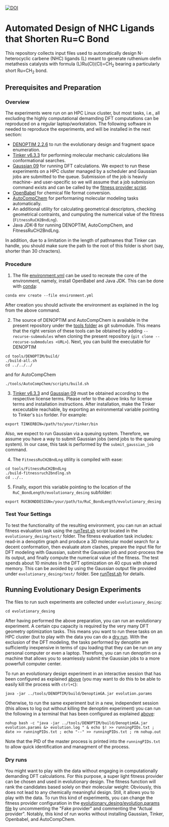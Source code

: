 [![DOI](https://zenodo.org/badge/369473138.svg)](https://zenodo.org/badge/latestdoi/369473138)

# Automated Design of NHC Ligands that Shorten Ru=C Bond
This repository collects input files used to automatically design N-heterocyclic carbene (NHC) ligands (L) 
meant to generate ruthenium olefin metathesis catalysts with formula (L)Ru(Cl)(Cl)=CH<sub>2</sub> bearing a particularly short Ru=CH<sub>2</sub> bond.

## Prerequisites and Preparation
### Overview
The experiments were run on an HPC Linux cluster, but most tasks, i.e., all excluding the highly computational demamding DFT computations can be reproduced on a regular laptop/workstation. The following software in needed to reproduce the experiments, and will be installed in the next section:
* <a href="https://github.com/denoptim-project/DENOPTIM">DENOPTIM 2.2.6</a> to run the evolutionary design and fragment space enumeration.
* <a href="https://dasher.wustl.edu/tinker/">Tinker v6.3.3</a> for performing molecular mechanic calculations like conformational searches.
* <a href="https://gaussian.com/">Gaussian 09</a> for running DFT calculations. We expect to run these experiments on a HPC cluster managed by a scheduler and Gaussian jobs are submitted to the queue. Submission of the job is heavily machine- and user-specific so we will assume that a job submission command exists and can be called by the [fitness provider script](evolutionary_desing/Ru_14-el_fitness_BndLng.sh).
* <a href="http://openbabel.org/wiki/Main_Page">OpenBabel</a> for chemical file format conversion.
* <a href="https://github.com/denoptim-project/AutoCompChem">AutoCompChem</a> for performaning molecular modeling tasks automatically.
* An additional utility for calculating geometrical descriptors, checking geometrical contraints, and cumputing the numerical value of the fitness (`FitnessRuCH2BndLng`).
* Java JDK-8 for running DENOPTIM, AutoCompChem, and FitnessRuCH2BndLng.

In addition, due to a limitation in the length of pathnames that Tinker can handle, you should make sure the path to the root of this folder is short (say, shorter than 30 chracters).

### Procedure
1. The file [environment.yml](environment.yml) can be used to recreate the core of the environment, namely, install OpenBabel and Java JDK. This can be done with [conda](https://docs.conda.io/en/latest/index.html):
```
conda env create --file environment.yml
``` 
After creation you should activate the environment as explained in the log from the above command.

2. The source of DENOPTIM and AutoCompChem is available in the present repository under the [tools folder](tools) as git submodule. This means that the right version of these tools can be obtained by adding `--recurse-submodules` when cloning the present repository (`git clone --recurse-submodules <URL>`). Next, you can build the executable for DENOPTIM
```
cd tools/DENOPTIM/build/
./build-all.sh
cd ../../../
```
and for AutoCompChem
```
./tools/AutoCompChem/scripts/build.sh
```

3. <a href="https://dasher.wustl.edu/tinker/">Tinker v6.3.3</a> and <a href="https://gaussian.com/">Gaussian 09</a> must be obtained according to the respective license terms. Please refer to the above links for license terms and installation instructions. After installation, make the Tinker excecutable reachable, by exporting an evironmental variable pointing to Tinker's `bin` forlder. For example:
```
export TINKERBIN=/path/to/your/tinker/bin
```
Also, we expect to run Gaussian via a queuing system. Therefore, we assume you have a way to submit Gaussian jobs (send jobs to the queuing system). In our case, this task is performed by the `submit_gaussian_job` command.

4. The `FitnessRuCH2BndLng` utility is compiled with ease:
```
cd tools/FitnessRuCH2BndLng
./build-fitnessruch2bndlng.sh
cd ../..
```

5. Finally, export this variable pointing to the location of the `RuC_BondLength/evolutionary_desing` subfolder:
```
export RUCBONDDESIGN=/your/path/to/RuC_BondLength/evolutionary_desing
```

### Test Your Settings
To test the functionality of the resulting environment, you can run an actual fitness evaluation task using the [runTest.sh](evolutionary_desing/test/runTest.sh) script located in the `evolutionary_desing/test/` folder.
The fitness evaluation task includes: read-in a denoptim graph and produce a 3D molecular model search for a decent conformation, then evaluate atom clashes, prepare the input file for DFT modeling with Gaussian, submit the Gaussian job and post-process the its output, and finally compute the numerical value of the fitness.
The test spends about 10 minutes in the DFT optimization on 40 cpus with shared memory. This can be avoided by using the Gaussian output file provided under `evolutionary_desing/test/` folder. See [runTest.sh](evolutionary_desing/test/runTest.sh) for details.

## Running Evolutionary Design Experiments
The files to run such experiments are collected under `evolutionary_desing`: 
```
cd evolutionary_desing
```
After having performed the above preparation, you can run an evolutionary experiment. A certain cpu capacity is required by the very many DFT geometry optimization tasks. This means you want to run these tasks on an HPC cluster (but to play with the data you can do a [dry run](#dry-runs). With the exclusion of the DFT modeling, the tasks performed by denoptim are sufficiently inexpensive in terms of cpu loading that they can be run on any personal computer or even a laptop.
Therefore, you can run denoptim on a machine that allows you to seamlessly submit the Gaussian jobs to a more powerfull computer center.

To run an evolutionary design experiment in an interactive session that has been configured as explained [above](#prerequisites-and-preparation) (you may want to do this to be able to easily kill the process with `ctrl+C`):
```
java -jar ../tools/DENOPTIM/build/DenoptimGA.jar evolution.params
```
Otherwise, to run the same experiment but in a new, independent session (this allows to log out without killing the denoptim experiment) you can run the following in a terminal that has been configured as explained [above](#prerequisites-and-preparation):
```
nohup bash -c "java -jar ../tools/DENOPTIM/build/DenoptimGA.jar evolution.params &> evolution.log " & echo $! >> runningPIDs.txt ; date >> runningPIDs.txt ; echo "--" >> runningPIDs.txt ; rm nohup.out
```
Note that the PID of the master process is printed into the `runningPIDs.txt` to allow quick identification and managment of the process.


### Dry runs
You might want to play with the data without engaging in computationally demanding DFT calculations. For this purpose, a super light fitness provider can be chosen and used in evolutionary design. The fitness function will rank the candidates based solely on their molecular weight: Obviously, this does not lead to any chemically meaningful design. Still, it allows you to play with the data.
To run this kind of experiments, you can change the fitness provider configuration in the [evolutionary_desing/evolution.params file](evolutionary_desing/evolution.params) by uncommenting the "Fake provider" and commenting the "Actual provider".
Notably, this kind of run works without installing Gaussian, Tinker, Openbabel, and AutoCompChem.
